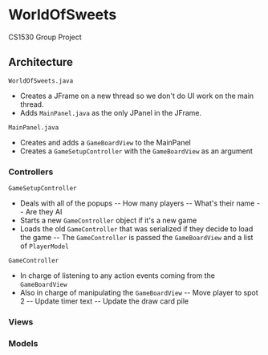 # WorldOfSweets
CS1530 Group Project

## Architecture

`WorldOfSweets.java`
- Creates a JFrame on a new thread so we don't do UI work on the main thread.
- Adds `MainPanel.java` as the only JPanel in the JFrame.

`MainPanel.java`
- Creates and adds a `GameBoardView` to the MainPanel
- Creates a `GameSetupController` with the `GameBoardView` as an argument

### Controllers
`GameSetupController`
- Deals with all of the popups
-- How many players
-- What's their name
-- Are they AI
- Starts a new `GameController` object if it's a new game
- Loads the old `GameController` that was serialized if they decide to load the game
-- The `GameController` is passed the `GameBoardView` and a list of `PlayerModel`

`GameController`
- In charge of listening to any action events coming from the `GameBoardView`
- Also in charge of manipulating the `GameBoardView`
-- Move player to spot 2
-- Update timer text
-- Update the draw card pile

### Views

### Models

